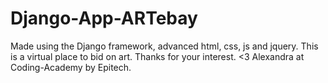 # Django-App-ARTebay
Made using the Django framework, advanced html, css, js and jquery. This is a virtual place to bid on art. Thanks for your interest. &lt;3 Alexandra at Coding-Academy by Epitech.

